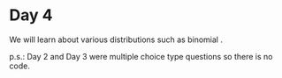 # Day 4 
We will learn about various distributions such as binomial .

p.s.:
Day 2 and Day 3 were multiple choice type questions so there is no code.

